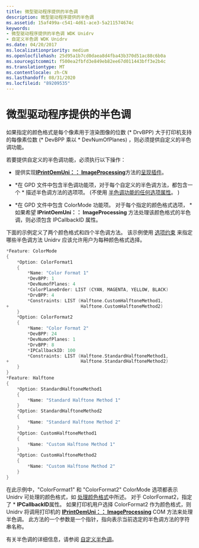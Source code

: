 ```yaml
---
title: 微型驱动程序提供的半色调
description: 微型驱动程序提供的半色调
ms.assetid: 15af499a-c541-4d61-ace3-5a211574674c
keywords:
- 微型驱动程序提供的半色调 WDK Unidrv
- 自定义半色调 WDK Unidrv
ms.date: 04/20/2017
ms.localizationpriority: medium
ms.openlocfilehash: 25d95a1b7cd0daea8d4fba43b370d51ac88c6b0a
ms.sourcegitcommit: f500ea2fbfd3e849eb82ee67d011443bff3e2b4c
ms.translationtype: MT
ms.contentlocale: zh-CN
ms.lasthandoff: 08/31/2020
ms.locfileid: "89209535"
---
```

# <a name="minidriver-supplied-halftoning"></a>微型驱动程序提供的半色调





如果指定的颜色格式是每个像素用于渲染图像的位数 (\* DrvBPP) 大于打印机支持的每像素位数 (\* DevBPP 乘以 \* DevNumOfPlanes) ，则必须提供自定义的半色调功能。

若要提供自定义的半色调功能，必须执行以下操作：

-   提供实现[**IPrintOemUni：： ImageProcessing**](/windows-hardware/drivers/ddi/prcomoem/nf-prcomoem-iprintoemuni-imageprocessing)方法的[呈现插件](rendering-plug-ins.md)。

-   \*在 GPD 文件中包含半色调功能项，对于每个自定义的半色调方法，都包含一个 \* 描述半色调方法的选项项。  (不使用 [半色调功能的任何选项属性](option-attributes-for-the-halftone-feature.md)。 ) 

-   \*在 GPD 文件中包含 ColorMode 功能项。 对于每个指定的颜色格式选项， \* 如果希望 **IPrintOemUni：： ImageProcessing** 方法处理该颜色格式的半色调，则必须包含 IPCallbackID 属性。

下面的示例定义了两个颜色格式和四个半色调方法。 该示例使用 [选项约束](option-constraints.md) 来指定哪些半色调方法 Unidrv 应该允许用户为每种颜色格式选择。

```cpp
*Feature: ColorMode
{
    *Option: ColorFormat1
    {
        *Name: "Color Format 1"
        *DevBPP: 1
        *DevNumofPlanes: 4
        *ColorPlaneOrder: LIST (CYAN, MAGENTA, YELLOW, BLACK)
        *DrvBPP: 4
        *Constraints: LIST (Halftone.CustomHalftoneMethod1,
+                           Halftone.CustomHalftoneMethod2)
    }
    *Option: ColorFormat2
    {
        *Name: "Color Format 2"
        *DevBPP: 24
        *DevNumofPlanes: 1
        *DrvBPP: 8
        *IPCallbackID: 100
        *Constraints: LIST (Halftone.StandardHalftoneMethod1,
+                           Halftone.StandardHalftoneMethod2)
    }
}
*Feature: Halftone
{
    *Option: StandardHalftoneMethod1
    {
        *Name: "Standard Halftone Method 1"
    }
    *Option: StandardHalftoneMethod2
    {
        *Name: "Standard Halftone Method 2"
    }
    *Option: CustomHalftoneMethod1
    {
        *Name: "Custom Halftone Method 1"
    }
    *Option: CustomHalftoneMethod2
    {
        *Name: "Custom Halftone Method 2"
    }
}
```

在此示例中，"ColorFormat1" 和 "ColorFormat2" ColorMode 选项都表示 Unidrv 可处理的颜色格式，如 [处理颜色格式](handling-color-formats.md)中所述。 对于 ColorFormat2，指定了 \* **IPCallbackID**属性。 如果打印机用户选择 ColorFormat2 作为颜色格式，则 Unidrv 将调用打印机的 [**IPrintOemUni：： ImageProcessing**](/windows-hardware/drivers/ddi/prcomoem/nf-prcomoem-iprintoemuni-imageprocessing) COM 方法来处理半色调。 此方法的一个参数是一个指针，指向表示当前选定的半色调方法的字符串名称。

有关半色调的详细信息，请参阅 [自定义半色调](customized-halftoning.md)。

 

